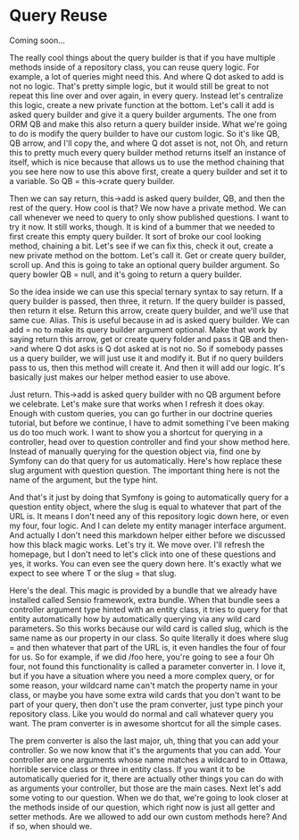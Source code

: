 # Query Reuse

Coming soon...

The really cool things about the query builder is that if you have multiple methods
inside of a repository class, you can reuse query logic. For example, a lot of
queries might need this. And where Q dot asked to add is not no logic. That's pretty
simple logic, but it would still be great to not repeat this line over and over
again, in every query. Instead let's centralize this logic, create a new private
function at the bottom. Let's call it add is asked query builder and give it a query
builder arguments. The one from ORM QB and make this also return a query builder
inside. What we're going to do is modify the query builder to have our custom logic.
So it's like QB, QB arrow, and I'll copy the, and where Q dot asset is not, not Oh,
and return this to pretty much every query builder method returns itself an instance
of itself, which is nice because that allows us to use the method chaining that you
see here now to use this above first, create a query builder and set it to a
variable. So QB = this->crate query builder.

Then we can say return, this->add is asked query builder, QB, and then the rest of
the query. How cool is that? We now have a private method. We can call whenever we
need to query to only show published questions. I want to try it now. It still works,
though. It is kind of a bummer that we needed to first create this empty query
builder. It sort of broke our cool looking method, chaining a bit. Let's see if we
can fix this, check it out, create a new private method on the bottom. Let's call it.
Get or create query builder, scroll up. And this is going to take an optional query
builder argument. So query bowler QB = null, and it's going to return a query
builder.

So the idea inside we can use this special ternary syntax to say return. If a query
builder is passed, then three, it return. If the query builder is passed, then return
it else. Return this arrow, create query builder, and we'll use that same cue. Alias.
This is useful because in ad is asked query builder. We can add = no to make its
query builder argument optional. Make that work by saying return this arrow, get or
create query folder and pass it QB and then->and where Q dot asks is Q dot asked at
is not no. So if somebody passes us a query builder, we will just use it and modify
it. But if no query builders pass to us, then this method will create it. And then it
will add our logic. It's basically just makes our helper method easier to use above.

Just return. This->add is asked query builder with no QB argument before we
celebrate. Let's make sure that works when I refresh it does okay. Enough with custom
queries, you can go further in our doctrine queries tutorial, but before we continue,
I have to admit something I've been making us do too much work. I want to show you a
shortcut for querying in a controller, head over to question controller and find your
show method here. Instead of manually querying for the question object via, find one
by Symfony can do that query for us automatically. Here's how replace these slug
argument with question question. The important thing here is not the name of the
argument, but the type hint.

And that's it just by doing that Symfony is going to automatically query for a
question entity object, where the slug is equal to whatever that part of the URL is.
It means I don't need any of this repository logic down here, or even my four, four
logic. And I can delete my entity manager interface argument. And actually I don't
need this markdown helper either before we discussed how this black magic works.
Let's try it. We move over. I'll refresh the homepage, but I don't need to let's
click into one of these questions and yes, it works. You can even see the query down
here. It's exactly what we expect to see where T or the slug = that slug.

Here's the deal. This magic is provided by a bundle that we already have installed
called Sensio framework, extra bundle. When that bundle sees a controller argument
type hinted with an entity class, it tries to query for that entity automatically how
by automatically querying via any wild card parameters. So this works because our
wild card is called slug, which is the same name as our property in our class. So
quite literally it does where slug = and then whatever that part of the URL is, it
even handles the four of four for us. So for example, if we did /foo here, you're
going to see a four Oh four, not found this functionality is called a parameter
converter in. I love it, but if you have a situation where you need a more complex
query, or for some reason, your wildcard name can't match the property name in your
class, or maybe you have some extra wild cards that you don't want to be part of your
query, then don't use the pram converter, just type pinch your repository class. Like
you would do normal and call whatever query you want. The pram converter is in
awesome shortcut for all the simple cases.

The prem converter is also the last major, uh, thing that you can add your
controller. So we now know that it's the arguments that you can add. Your controller
are one arguments whose name matches a wildcard to in Ottawa, horrible service class
or three in entity class. If you want it to be automatically queried for it, there
are actually other things you can do with as arguments your controller, but those are
the main cases. Next let's add some voting to our question. When we do that, we're
going to look closer at the methods inside of our question, which right now is just
all getter and setter methods. Are we allowed to add our own custom methods here? And
if so, when should we.

